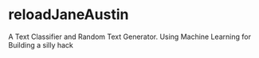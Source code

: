 reloadJaneAustin
================

A Text Classifier and Random Text Generator. 
Using Machine Learning for Building a silly hack
